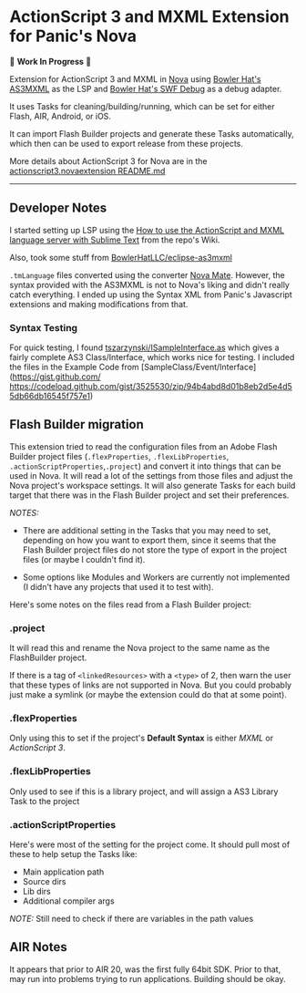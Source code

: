 # ActionScript 3 and MXML Extension for Panic's Nova

🚀 **Work In Progress** 🚀

Extension for ActionScript 3 and MXML in [Nova](https://nova.app/) using [Bowler Hat's AS3MXML](https://github.com/BowlerHatLLC/vscode-as3mxml) as the LSP and [Bowler Hat's SWF Debug](https://github.com/BowlerHatLLC/vscode-swf-debug) as a debug adapter.

It uses Tasks for cleaning/building/running, which can be set for either Flash, AIR, Android, or iOS.

It can import Flash Builder projects and generate these Tasks automatically, which then can be used to export release from these projects.

More details about ActionScript 3 for Nova are in the [actionscript3.novaextension README.md](actionscript3.novaextension/README.md)

---

## Developer Notes

I started setting up LSP using the [How to use the ActionScript and MXML language server with Sublime Text](https://github.com/BowlerHatLLC/vscode-as3mxml/wiki/How-to-use-the-ActionScript-and-MXML-language-server-with-Sublime-Text) from the repo's Wiki.

Also, took some stuff from [BowlerHatLLC/eclipse-as3mxml](https://github.com/BowlerHatLLC/eclipse-as3mxml/blob/master/language-configurations/actionscript.configuration.json)

`.tmLanguage` files converted using the converter [Nova Mate](https://github.com/gredman/novamate). However, the syntax provided with the AS3MXML is not to Nova's liking and didn't really catch everything. I ended up using the Syntax XML from Panic's Javascript extensions and making modifications from that.

### Syntax Testing

For quick testing, I found [tszarzynski/ISampleInterface.as](https://gist.github.com/tszarzynski/3525530) which gives a fairly complete AS3 Class/Interface, which works nice for testing. I included the files in the Example Code from [SampleClass/Event/Interface](https://gist.github.com/
https://codeload.github.com/gist/3525530/zip/94b4abd8d01b8eb2d5e4d55db66db16545f757e1)

## Flash Builder migration

This extension tried to read the configuration files from an Adobe Flash Builder project files (`.flexProperties`, `.flexLibProperties`, `.actionScriptProperties`,`.project`) and convert it into things that can be used in Nova. It will read a lot of the settings from those files and adjust the Nova project's workspace settings. It will also generate Tasks for each build target that there was in the Flash Builder project and set their preferences.

*NOTES:*

 * There are additional setting in the Tasks that you may need to set, depending on how you want to export them, since it seems that the Flash Builder project files do not store the type of export in the project files (or maybe I couldn't find it).

 * Some options like Modules and Workers are currently not implemented (I didn't have any projects that used it to test with).

Here's some notes on the files read from a Flash Builder project:

### .project

It will read this and rename the Nova project to the same name as the FlashBuilder project.

If there is a tag of `<linkedResources>` with a `<type>` of 2, then warn the user that these types of links are not supported in Nova. But you could probably just make a symlink (or maybe the extension could do that at some point).

### .flexProperties

Only using this to set if the project's **Default Syntax** is either *MXML* or *ActionScript 3*.

### .flexLibProperties

Only used to see if this is a library project, and will assign a AS3 Library Task to the project

### .actionScriptProperties

Here's were most of the setting for the project come. It should pull most of these to help setup the Tasks like:

 * Main application path
 * Source dirs
 * Lib dirs
 * Additional compiler args

*NOTE:* Still need to check if there are variables in the path values

## AIR Notes

It appears that prior to AIR 20, was the first fully 64bit SDK. Prior to that, may run into problems trying to run applications. Building should be okay.
